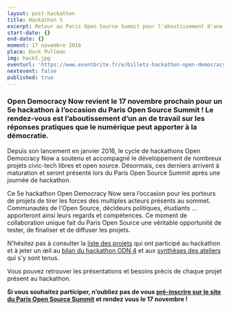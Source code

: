 ```yaml
---
layout: post-hackathon
title: Hackathon 5
excerpt: Retour au Paris Open Source Summit pour l'aboutissement d'une année de travail!
start-date: {}
end-date: {}
moment: 17 novembre 2016
place: Dock Pullman
img: hack5.jpg
eventurl: 'https://www.eventbrite.fr/e/billets-hackathon-open-democracy-now-5-28821373504'
nextevent: false
published: true
---
```


### Open Democracy Now revient le 17 novembre prochain pour un 5e hackathon à l’occasion du Paris Open Source Summit ! Le rendez-vous est l’aboutissement d’un an de travail sur les réponses pratiques que le numérique peut apporter à la démocratie.

Depuis son lancement en janvier 2016, le cycle de hackathons Open Democracy Now a soutenu et accompagné le développement de nombreux projets civic-tech libres et open source. Désormais, ces derniers arrivent à maturation et seront présenté lors du Paris Open Source Summit après une journée de hackathon.

Ce 5e hackathon Open Democracy Now sera l’occasion pour les porteurs de projets de tirer les forces des multiples acteurs présents au sommet. Communautés de l'Open Source, décideurs politiques, étudiants … apporteront ainsi leurs regards et compétences. Ce moment de collaboration unique fait du Paris Open Source une véritable opportunité de tester, de finaliser et de diffuser les projets.


N'hésitez pas à consulter la [liste des projets](http://opendemocracynow.net/projets/) qui ont participé au hackathon et à jeter un œil au [bilan du hackathon ODN 4](https://drive.google.com/file/d/0B3jcfhQ1Yx7QVVBMX3Z4MWV4N1k/view) et aux [synthèses des ateliers](https://annuel.framapad.org/p/Open_Democracy_Now_#4) qui s'y sont tenus.

Vous pouvez retrouver les présentations et besoins précis de chaque projet présent au hackathon.

**Si vous souhaitez participer, n’oubliez pas de vous [pré-inscrire sur le site du Paris Open Source Summit](https://www.eventbrite.fr/e/billets-hackathon-open-democracy-now-5-28821373504) et rendez vous le 17 novembre !**
